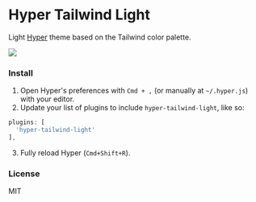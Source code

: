# Hyper Tailwind Light

Light [Hyper](https://hyper.is) theme based on the Tailwind color palette.

![](https://cdn.jsdelivr.net/gh/mikemcbride/hyper-tailwind-light@1c0d7e64972a1c57fdfab371f4ad76a2a9f7aa04/screenshot.png)

### Install

1. Open Hyper's preferences with `Cmd + ,` (or manually at `~/.hyper.js`) with your editor.
2. Update your list of plugins to include `hyper-tailwind-light`, like so:

  ```js
plugins: [
    'hyper-tailwind-light'
],
```
3. Fully reload Hyper (`Cmd+Shift+R`).

### License

MIT
